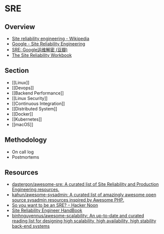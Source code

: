 # SRE

## Overview

- [Site reliability engineering - Wikipedia](https://en.wikipedia.org/wiki/Site_reliability_engineering)
- [Google - Site Reliability Engineering](https://landing.google.com/sre/)
- [SRE: Google运维解密 (豆瓣)](https://book.douban.com/subject/26875239/)
- [The Site Reliability Workbook](https://landing.google.com/sre/workbook/toc/)

## Section

- [[Linux]]
- [[Devops]]
- [[Backend Performance]]
- [[Linux Security]]
- [[Continuous Integration]]
- [[Distributed System]]
- [[Docker]]
- [[Kubernetes]]
- [[macOS]]

## Methodology

- On call log
- Postmortems

## Resources

- [dastergon/awesome-sre: A curated list of Site Reliability and Production Engineering resources.](https://github.com/dastergon/awesome-sre)
- [kahun/awesome-sysadmin: A curated list of amazingly awesome open source sysadmin resources inspired by Awesome PHP.](https://github.com/kahun/awesome-sysadmin)
- [So you want to be an SRE? – Hacker Noon](https://hackernoon.com/so-you-want-to-be-an-sre-34e832357a8c)
- [Site Reliability Engineer HandBook](https://s905060.gitbooks.io/site-reliability-engineer-handbook/)
- [binhnguyennus/awesome-scalability: An up-to-date and curated reading list for designing high scalability, high availability, high stability back-end systems](https://github.com/binhnguyennus/awesome-scalability)

